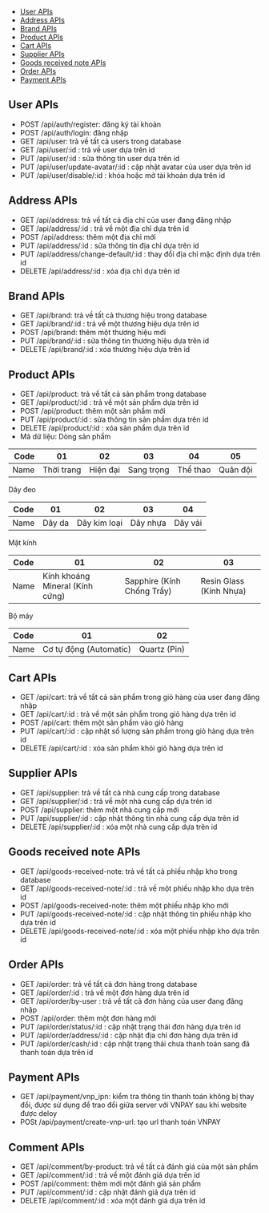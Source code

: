 
- [User APIs](#user-apis)
- [Address APIs](#address-apis)
- [Brand APIs](#brand-apis)
- [Product APIs](#product-apis)
- [Cart APIs](#cart-apis)
- [Supplier APIs](#supplier-apis)
- [Goods received note APIs](#goods-received-note-apis)
- [Order APIs](#order-apis)
- [Payment APIs](#payment-apis)

## User APIs
* POST /api/auth/register: đăng ký tài khoản
* POST /api/auth/login: đăng nhập
* GET /api/user: trả về tất cả users trong database
* GET /api/user/:id : trả về user dựa trên id
* PUT /api/user/:id : sửa thông tin user dựa trên id
* PUT /api/user/update-avatar/:id : cập nhật avatar của user dựa trên id
* PUT /api/user/disable/:id : khóa hoặc mở tài khoản dựa trên id
## Address APIs
* GET /api/address: trả về tất cả địa chỉ của user đang đăng nhập
* GET /api/address/:id : trả về một địa chỉ dựa trên id
* POST /api/address: thêm một địa chỉ mới
* PUT /api/address/:id : sửa thông tin địa chỉ dựa trên id
* PUT /api/address/change-default/:id : thay đổi địa chỉ mặc định dựa trên id
* DELETE /api/address/:id : xóa địa chỉ dựa trên id
## Brand APIs
* GET /api/brand: trả về tất cả thương hiệu trong database
* GET /api/brand/:id : trả về một thương hiệu dựa trên id
* POST /api/brand: thêm một thương hiệu mới
* PUT /api/brand/:id : sửa thông tin thương hiệu dựa trên id
* DELETE /api/brand/:id : xóa thương hiệu dựa trên id
## Product APIs
* GET /api/product: trả về tất cả sản phẩm trong database
* GET /api/product/:id : trả về một sản phẩm dựa trên id
* POST /api/product: thêm một sản phẩm mới
* PUT /api/product/:id : sửa thông tin sản phẩm dựa trên id
* DELETE /api/product/:id : xóa sản phẩm dựa trên id
* Mã dữ liệu:
Dòng sản phẩm

| Code | 01         | 02       | 03         | 04       | 05       |
| ---: | ---------- | -------- | ---------- | -------- | -------- |
| Name | Thời trang | Hiện đại | Sang trọng | Thể thao | Quân đội |

Dây đeo

| Code | 01     | 02           | 03       | 04      |
| ---- | ------ | ------------ | -------- | ------- |
| Name | Dây da | Dây kim loại | Dây nhựa | Dây vải |

Mặt kính

| Code | 01                              | 02                         | 03                      |
| ---- | ------------------------------- | -------------------------- | ----------------------- |
| Name | Kính khoáng Mineral (Kính cứng) | Sapphire (Kính Chống Trầy) | Resin Glass (Kính Nhựa) |

Bộ máy

| Code | 01                     | 02           |
| ---- | ---------------------- | ------------ |
| Name | Cơ tự động (Automatic) | Quartz (Pin) |

## Cart APIs
* GET /api/cart: trả về tất cả sản phẩm trong giỏ hàng của user đang đăng nhập
* GET /api/cart/:id : trả về một sản phẩm trong giỏ hàng dựa trên id
* POST /api/cart: thêm một sản phẩm vào giỏ hàng
* PUT /api/cart/:id : cập nhật số lượng sản phẩm trong giỏ hàng dựa trên id
* DELETE /api/cart/:id : xóa sản phẩm khỏi giỏ hàng dựa trên id

## Supplier APIs
* GET /api/supplier: trả về tất cả nhà cung cấp trong database
* GET /api/supplier/:id : trả về một nhà cung cấp dựa trên id
* POST /api/supplier: thêm một nhà cung cấp mới
* PUT /api/supplier/:id : cập nhật thông tin nhà cung cấp dựa trên id
* DELETE /api/supplier/:id : xóa một nhà cung cấp dựa trên id

## Goods received note APIs
* GET /api/goods-received-note: trả về tất cả phiếu nhập kho trong database
* GET /api/goods-received-note/:id : trả về một phiếu nhập kho dựa trên id
* POST /api/goods-received-note: thêm một phiếu nhập kho mới
* PUT /api/goods-received-note/:id : cập nhật thông tin phiếu nhập kho dựa trên id
* DELETE /api/goods-received-note/:id : xóa một phiếu nhập kho dựa trên id

## Order APIs
* GET /api/order: trả về tất cả đơn hàng trong database
* GET /api/order/:id : trả về một đơn hàng dựa trên id
* GET /api/order/by-user : trả về tất cả đơn hàng của user đang đăng nhập
* POST /api/order: thêm một đơn hàng mới
* PUT /api/order/status/:id : cập nhật trạng thái đơn hàng dựa trên id
* PUT /api/order/address/:id : cập nhật địa chỉ đơn hàng dựa trên id
* PUT /api/order/cash/:id : cập nhật trạng thái chưa thanh toán sang đã thanh toán dựa trên id

## Payment APIs
* GET /api/payment/vnp_ipn: kiểm tra thông tin thanh toán không bị thay đổi, được sử dụng để trao đổi giữa server với VNPAY sau khi website được deloy
* POSt /api/payment/create-vnp-url: tạo url thanh toán VNPAY

## Comment APIs
* GET /api/comment/by-product: trả về tất cả đánh giá của một sản phẩm
* GET /api/comment/:id : trả về một đánh giá dựa trên id
* POST /api/comment: thêm mới một đánh giá sản phẩm
* PUT /api/comment/:id : cập nhật đánh giá dựa trên id
* DELETE /api/comment/:id : xóa một đánh giá dựa trên id
